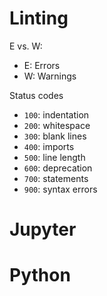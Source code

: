 # Linting

E vs. W:
- E: Errors
- W: Warnings

Status codes
- `100`: indentation
- `200`: whitespace
- `300`: blank lines
- `400`: imports
- `500`: line length
- `600`: deprecation
- `700`: statements
- `900`: syntax errors

# Jupyter

# Python
